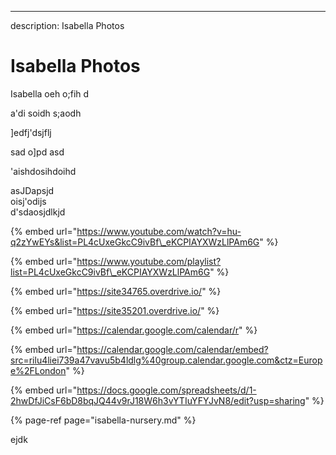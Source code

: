 ---
description: Isabella Photos

# Isabella Photos

Isabella oeh o;fih d



 a'di soidh s;aodh 

\]edfj'dsjflj



sad o\]pd asd

'aishdosihdoihd

asJDapsjd  
oisj'odijs  
d'sdaosjdlkjd



{% embed url="https://www.youtube.com/watch?v=hu-q2zYwEYs&list=PL4cUxeGkcC9ivBf\_eKCPIAYXWzLlPAm6G" %}

{% embed url="https://www.youtube.com/playlist?list=PL4cUxeGkcC9ivBf\_eKCPIAYXWzLlPAm6G" %}



{% embed url="https://site34765.overdrive.io/" %}

{% embed url="https://site35201.overdrive.io/" %}



{% embed url="https://calendar.google.com/calendar/r" %}

{% embed url="https://calendar.google.com/calendar/embed?src=rilu4liei739a47vavu5b4ldlg%40group.calendar.google.com&ctz=Europe%2FLondon" %}





{% embed url="https://docs.google.com/spreadsheets/d/1-2hwDfJiCsF6bD8bqJQ44v9rJ18W6h3vYTIuYFYJvN8/edit?usp=sharing" %}

{% page-ref page="isabella-nursery.md" %}

ejdk 



